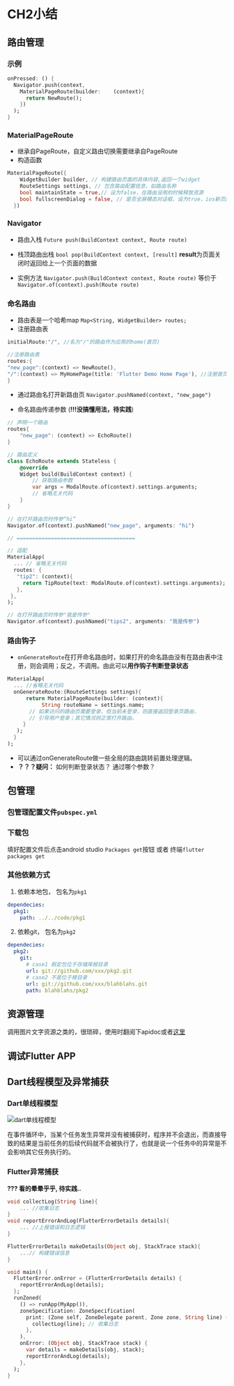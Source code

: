 # CH2小结
## 路由管理
### 示例
```dart
onPressed: () {
  Navigator.push(context,
    MaterialPageRoute(builder:    (context){
      return NewRoute();
    })
  );  
}
```

### MaterialPageRoute
* 继承自PageRoute，自定义路由切换需要继承自PageRoute
* 构造函数
```dart
MaterialPageRoute({
    WidgetBuilder builder, // 构建路由页面的具体内容,返回一个widget
    RouteSettings settings, // 包含路由配置信息，如路由名称
    bool maintainState = true,// 设为false，在路由没用的时候释放资源
    bool fullscreenDialog = false, // 是否全屏模态对话框，设为true，ios新页面改为从底部滑入
  })
```

### Navigator
* 路由入栈 `Future push(BuildContext context, Route route)`
* 栈顶路由出栈 `bool pop(BuildContext context, [result]` **result**为页面关闭时返回给上一个页面的数据

* 实例方法 `Navigator.push(BuildContext context, Route route)` 等价于 `Navigator.of(context).push(Route route)`

### 命名路由
* 路由表是一个哈希map `Map<String, WidgetBuilder> routes;`
* 注册路由表
```dart
initialRoute:"/", //名为"/"的路由作为应用的home(首页)

//注册路由表
routes:{
"new_page":(context) => NewRoute(),
"/":(context) => MyHomePage(title: 'Flutter Demo Home Page'), //注册首页路由
} 
```

* 通过路由名打开新路由页 `Navigator.pushNamed(context, "new_page")`

* 命名路由传递参数 (**!!!没搞懂用法，待实践**)
```dart
// 声明一个路由
routes{
    "new_page": (context) => EchoRoute()
}

// 路由定义
class EchoRoute extends Stateless {
    @override
    Widget build(BuildContext context) {
        // 获取路由参数
        var args = ModalRoute.of(context).settings.arguments;
        // 省略无关代码
    }
}

// 在打开路由页时传参“hi”
Navigator.of(context).pushNamed("new_page", arguments: "hi")

// ======================================

// 适配
MaterialApp(
  ... // 省略无关代码
  routes: {
   "tip2": (context){
     return TipRoute(text: ModalRoute.of(context).settings.arguments); // 如果TipRoute接受一个参数可以由调用页来传入
   },
 }, 
);

// 在打开路由页时传参"我是传参"
Navigator.of(context).pushNamed("tips2", arguments: "我是传参")
```

### 路由钩子
* `onGenerateRoute`在打开命名路由时，如果打开的命名路由没有在路由表中注册，则会调用；反之，不调用。由此可以**用作钩子判断登录状态**
```dart
MaterialApp(
  ... //省略无关代码
  onGenerateRoute:(RouteSettings settings){
      return MaterialPageRoute(builder: (context){
           String routeName = settings.name;
       // 如果访问的路由页需要登录，但当前未登录，则直接返回登录页路由，
       // 引导用户登录；其它情况则正常打开路由。
     }
   );
  }
);
```
* 可以通过onGenerateRoute做一些全局的路由跳转前置处理逻辑。
* **？？？疑问：** 如何判断登录状态？ 通过哪个参数？

## 包管理

### 包管理配置文件`pubspec.yml`

### 下载包
填好配置文件后点击android studio `Packages get`按钮 或者 终端`flutter packages get`

### 其他依赖方式
1. 依赖本地包， 包名为`pkg1`
```yaml
dependecies:
  pkg1:
    path: ../../code/pkg1
```
2. 依赖git， 包名为`pkg2`
```yaml
dependecies:
  pkg2:
    git:
      # case1 假定包位于存储库根目录
      url: git://github.com/xxx/pkg2.git
      # case2 不是位于根目录
      url: git://github.com/xxx/blahblahs.git
      path: blahblahs/pkg2
```

## 资源管理
调用图片文字资源之类的，很琐碎，使用时翻阅下apidoc或者[这里](https://book.flutterchina.club/chapter2/flutter_assets_mgr.html)
## 调试Flutter APP
## Dart线程模型及异常捕获
### Dart单线程模型
![dart单线程模型](https://pcdn.flutterchina.club/imgs/2-12.png)

在事件循环中，当某个任务发生异常并没有被捕获时，程序并不会退出，而直接导致的结果是当前任务的后续代码就不会被执行了，也就是说一个任务中的异常是不会影响其它任务执行的。

### Flutter异常捕获
**??? 看的晕晕乎乎, 待实践..**
```dart
void collectLog(String line){
    ... //收集日志
}
void reportErrorAndLog(FlutterErrorDetails details){
    ... //上报错误和日志逻辑
}

FlutterErrorDetails makeDetails(Object obj, StackTrace stack){
    ...// 构建错误信息
}

void main() {
  FlutterError.onError = (FlutterErrorDetails details) {
    reportErrorAndLog(details);
  };
  runZoned(
    () => runApp(MyApp()),
    zoneSpecification: ZoneSpecification(
      print: (Zone self, ZoneDelegate parent, Zone zone, String line) {
        collectLog(line); // 收集日志
      },
    ),
    onError: (Object obj, StackTrace stack) {
      var details = makeDetails(obj, stack);
      reportErrorAndLog(details);
    },
  );
}
```